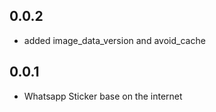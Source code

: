 ## 0.0.2

* added image_data_version and avoid_cache

## 0.0.1

* Whatsapp Sticker base on the internet 
